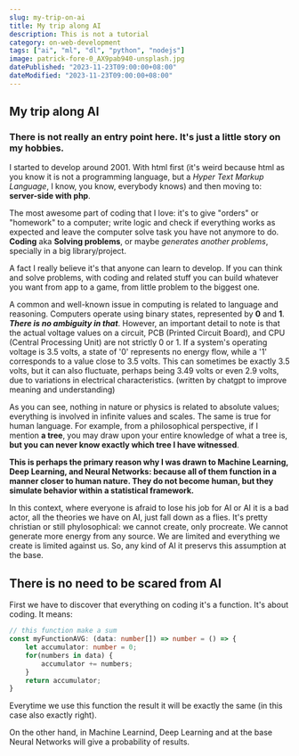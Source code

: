 ```yaml
---
slug: my-trip-on-ai
title: My trip along AI
description: This is not a tutorial
category: on-web-development
tags: ["ai", "ml", "dl", "python", "nodejs"]
image: patrick-fore-0_AX9pab940-unsplash.jpg
datePublished: "2023-11-23T09:00:00+08:00"
dateModified: "2023-11-23T09:00:00+08:00"
---
```


## My trip along AI

### There is not really an entry point here. It's just a little story on my hobbies.

I started to develop around 2001. With html first (it's weird because html as you know it is not a programming language, but a *Hyper Text Markup Language*, I know, you know, everybody knows) and then moving to: **server-side with php**.

The most awesome part of coding that I love: it's to give "orders" or "homework" to a computer; write logic and check if everything works as expected and leave the computer solve task you have not anymore to do. **Coding** aka **Solving problems**, or maybe *generates another problems*, specially in a big library/project.

A fact I really believe it's that anyone can learn to develop. If you can think and solve problems, with coding and related stuff you can build whatever you want from app to a game, from little problem to the biggest one.

A common and well-known issue in computing is related to language and reasoning. Computers operate using binary states, represented by **0** and **1**. ***There is no ambiguity in that***. However, an important detail to note is that the actual voltage values on a circuit, PCB (Printed Circuit Board), and CPU (Central Processing Unit) are not strictly 0 or 1. If a system's operating voltage is 3.5 volts, a state of '0' represents no energy flow, while a '1' corresponds to a value close to 3.5 volts. This can sometimes be exactly 3.5 volts, but it can also fluctuate, perhaps being 3.49 volts or even 2.9 volts, due to variations in electrical characteristics. (written by chatgpt to improve meaning and understanding)

As you can see, nothing in nature or physics is related to absolute values; everything is involved in infinite values and scales. The same is true for human language. For example, from a philosophical perspective, if I mention **a tree**, you may draw upon your entire knowledge of what a tree is, **but you can never know exactly which tree I have witnessed**.

**This is perhaps the primary reason why I was drawn to Machine Learning, Deep Learning, and Neural Networks: because all of them function in a manner closer to human nature. They do not become human, but they simulate behavior within a statistical framework.**

In this context, where everyone is afraid to lose his job for AI or AI it is a bad actor, all the theories we have on AI, just fall down as a flies. It's pretty christian or still phylosophical: we cannot create, only procreate. We cannot generate more energy from any source. We are limited and everything we create is limited against us. So, any kind of AI it preservs this assumption at the base.

## There is no need to be scared from AI




First we have to discover that everything on coding it's a function. It's about coding. It means:

```typescript 
// this function make a sum
const myFunctionAVG: (data: number[]) => number = () => {
    let accumulator: number = 0;
    for(numbers in data) {
        accumulator += numbers;
    }
    return accumulator;
}
```

Everytime we use this function the result it will be exactly the same (in this case also exactly right).

On the other hand, in Machine Learnind, Deep Learning and at the base Neural Networks will give a probability of results.